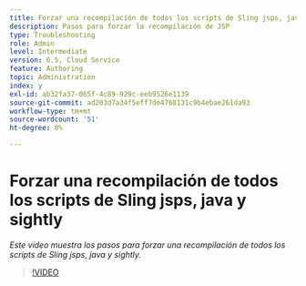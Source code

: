 ```yaml
---
title: Forzar una recompilación de todos los scripts de Sling jsps, java y sightly
description: Pasos para forzar la recompilación de JSP
type: Troubleshooting
role: Admin
level: Intermediate
version: 6.5, Cloud Service
feature: Authoring
topic: Administration
index: y
exl-id: ab32fa37-065f-4c89-929c-eeb9526e1139
source-git-commit: ad203d7a34f5eff7de4768131c9b4ebae261da93
workflow-type: tm+mt
source-wordcount: '51'
ht-degree: 0%

---
```


# Forzar una recompilación de todos los scripts de Sling jsps, java y sightly

*Este vídeo muestra los pasos para forzar una recompilación de todos los scripts de Sling jsps, java y sightly.*

>[!VIDEO](https://video.tv.adobe.com/v/335464?quality=9&learn=on)
